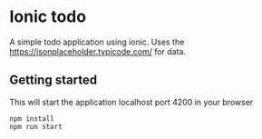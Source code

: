 # Ionic todo
A simple todo application using ionic. Uses the https://jsonplaceholder.typicode.com/ for data.


## Getting started
This will start the application localhost port 4200 in your browser
```
npm install
npm run start
```
